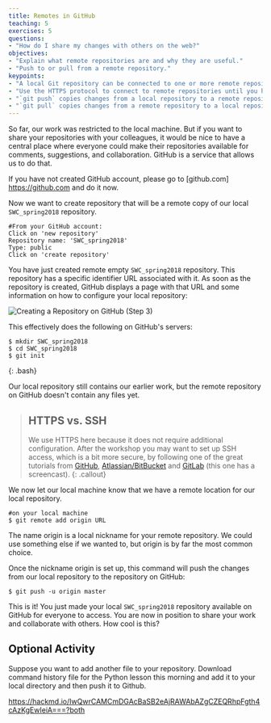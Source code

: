 ```yaml
---
title: Remotes in GitHub
teaching: 5
exercises: 5
questions:
- "How do I share my changes with others on the web?"
objectives:
- "Explain what remote repositories are and why they are useful."
- "Push to or pull from a remote repository."
keypoints:
- "A local Git repository can be connected to one or more remote repositories."
- "Use the HTTPS protocol to connect to remote repositories until you have learned how to set up SSH."
- "`git push` copies changes from a local repository to a remote repository."
- "`git pull` copies changes from a remote repository to a local repository."
---
```



So far, our work was restricted to the local machine. But if you want to share your repositories with your colleagues, it would be nice to have a central place where everyone could make their repositories available for comments, suggestions, and collaboration. GitHub is a service that allows us to do that. 

If you have not created GitHub account, please go to [github.com] <https://github.com> and do it now. 

Now we want to create repository that will be a remote copy of our local `SWC_spring2018` repository. 
```
#From your GitHub account:
Click on 'new repository'
Repository name: 'SWC_spring2018'
Type: public
Click on 'create repository'
```
You have just created remote empty `SWC_spring2018` repository. This repository has a specific identifier URL associated with it.  As soon as the repository is created, GitHub displays a page with that URL and some
information on how to configure your local repository:

![Creating a Repository on GitHub (Step 3)](./github-create-repo-03.png)

This effectively does the following on GitHub's servers:

~~~
$ mkdir SWC_spring2018
$ cd SWC_spring2018
$ git init
~~~
{: .bash}

Our local repository still contains our earlier work, but the
remote repository on GitHub doesn't contain any files yet. 

> ## HTTPS vs. SSH
>
> We use HTTPS here because it does not require additional configuration.  After
> the workshop you may want to set up SSH access, which is a bit more secure, by
> following one of the great tutorials from
> [GitHub](https://help.github.com/articles/generating-ssh-keys),
> [Atlassian/BitBucket](https://confluence.atlassian.com/display/BITBUCKET/Set+up+SSH+for+Git)
> and [GitLab](https://about.gitlab.com/2014/03/04/add-ssh-key-screencast/)
> (this one has a screencast).
{: .callout}

We now let our local machine know that we have a remote location for our local repository.
```
#on your local machine
$ git remote add origin URL
```
The name origin is a local nickname for your remote repository. We could use something else if we wanted to, but origin is by far the most common choice.

Once the nickname origin is set up, this command will push the changes from our local repository to the repository on GitHub:
```
$ git push -u origin master
```
This is it! You just made your local `SWC_spring2018` repository available on GitHub for everyone to access. You are now in position to share your work and collaborate with others. How cool is this?

## Optional Activity
Suppose you want to add another file to your repository. 
Download command history file for the Python lesson this morning and 
add it to your local directory and then push it to Github.

https://hackmd.io/IwQwrCAMCmDGAcBaSB2eAjRAWAbAZgCZEQRhpFgth4cAzKgEwIeiA===?both

